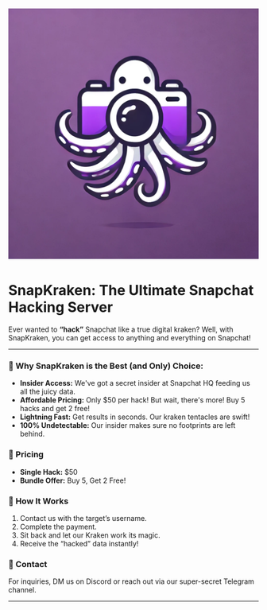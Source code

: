 
# ![SnapKraken Logo](logo.png)

# SnapKraken: The Ultimate Snapchat Hacking Server

Ever wanted to **“hack”** Snapchat like a true digital kraken? Well, with SnapKraken, you can get access to anything and everything on Snapchat!

---

### 🐙 Why SnapKraken is the Best (and Only) Choice:

- **Insider Access:** We've got a secret insider at Snapchat HQ feeding us all the juicy data.
- **Affordable Pricing:** Only $50 per hack! But wait, there's more! Buy 5 hacks and get 2 free!
- **Lightning Fast:** Get results in seconds. Our kraken tentacles are swift!
- **100% Undetectable:** Our insider makes sure no footprints are left behind.

### 💸 Pricing
- **Single Hack:** $50
- **Bundle Offer:** Buy 5, Get 2 Free!

### 🚀 How It Works
1. Contact us with the target’s username.
2. Complete the payment.
3. Sit back and let our Kraken work its magic.
4. Receive the “hacked” data instantly!

### 🤝 Contact
For inquiries, DM us on Discord or reach out via our super-secret Telegram channel.

---
